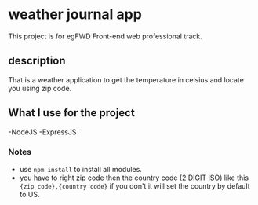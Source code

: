 # weather journal app

This project is for egFWD Front-end web professional track.

## description

That is a weather application to get the temperature in celsius and locate you using zip code.

## What I use for the project

-NodeJS
-ExpressJS

### Notes

- use `npm install` to install all modules.
- you have to right zip code then the country code (2 DIGIT ISO) like this `{zip code},{country code}` if you don't it will set the country by default to US.
